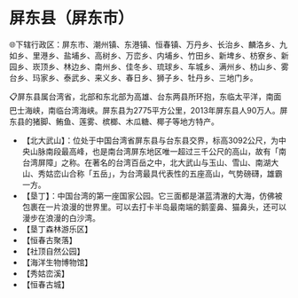 # 屏东县（屏东市） 
🌐下辖行政区：屏东市、潮州镇、东港镇、恒春镇、万丹乡、长治乡、麟洛乡、九如乡、里港乡、盐埔乡、高树乡、万峦乡、内埔乡、竹田乡、新埤乡、枋寮乡、新园乡、崁顶乡、林边乡、南州乡、佳冬乡、琉球乡、车城乡、满州乡、枋山乡、雾台乡、玛家乡、泰武乡、来义乡、春日乡、狮子乡、牡丹乡、三地门乡。  
  
📋屏东县属台湾省，北部和东北部为高雄、台东两县所环抱，东临太平洋，南面巴士海峡，南临台湾海峡。屏东县为2775平方公里，2013年屏东县人90万人。屏东县的猪脚、鲔鱼、莲雾、槟榔、木瓜糖、椰子等地方特产。   
  
* 【北大武山】：位处于中国台湾省屏东县与台东县交界，标高3092公尺，为中央山脉南段最高峰，也是南台湾屏东地区唯一超过三千公尺的高山，故有「南台湾屏障」之称。在著名的台湾百岳之中，北大武山与玉山、雪山、南湖大山、秀姑峦山合称「五岳」，为台湾最具代表性的五座高山，气势磅礴，雄霸一方。   
* 【垦丁】：中国台湾的第一座国家公园。它三面都是湛蓝清澈的大海，仿佛被包裹在一片浪漫的世界里。可以去打卡半岛最南端的鹅銮鼻、猫鼻头，还可以漫步在浪漫的白沙湾。  
* 【垦丁森林游乐区】
* 【恒春古聚落】
* 【社顶自然公园】
* 【海洋生物博物馆】
* 【秀姑峦溪】
* 【恒春古城】